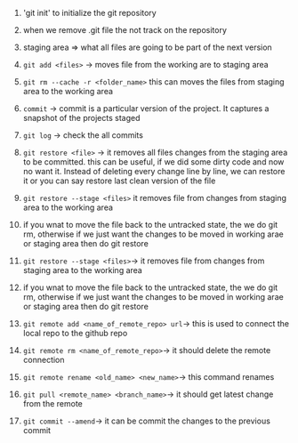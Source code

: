 1. 'git init' to initialize the git repository
2. when we remove .git file the not track on the repository

3. staging area => what all files are going to be part of the next version

4. `git add <files>` -> moves file from the working are to staging area

5. `git rm --cache -r <folder_name>` this can moves the files from staging area to the working area

6. `commit` -> commit is a particular version of the project. It captures a snapshot of the projects staged

7. `git log` -> check the all commits

8. `git restore <file>` -> it removes all files changes from the staging area to be committed. this can be useful, if we did some dirty code and now no want it. Instead of deleting every change line by line, we can restore it or you can say restore last clean version of the file

9. `git restore --stage <files>` it removes file from changes from staging area to the working area


10. if you wnat to move the file back to the untracked state, the we do git rm, otherwise if we just want the changes to be moved in working arae or staging area then do git restore
9. `git restore --stage <files>`-> it removes file from changes from staging area to the working area

10. if you wnat to move the file back to the untracked state, the we do git rm, otherwise if we just want the changes to be moved in working arae or staging area then do git restore

11. `git remote add <name_of_remote_repo> url`-> this is used to connect the local repo to the github repo

12. `git remote rm <name_of_remote_repo>`-> it should delete the remote connection

13. `git remote rename <old_name> <new_name>`-> this command renames

14. `git pull <remote_name> <branch_name>`-> it should get latest change from the remote

15. `git commit --amend`-> it can be commit the changes to the previous commit
